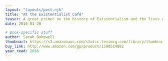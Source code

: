 ```yaml
---
layout: "layouts/post.njk"
title: "At the Existentialist Café"
teaser: A great primer on the history of Existentialism and the lives of it's most influential philosophers.
date: 2016-03-28

# Book-specific stuff
author: Sarah Bakewell
thumbnail: https://s3.amazonaws.com/static.levimcg.com/library/thumbnail-existentialist-cafe.jpg
buy_link: http://www.amazon.com/gp/product/1590514882
year_read: 2016
---
```

